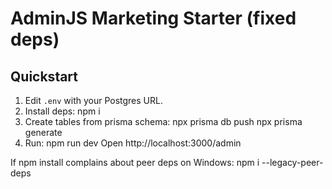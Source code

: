 # AdminJS Marketing Starter (fixed deps)

## Quickstart
1) Edit `.env` with your Postgres URL.
2) Install deps:
   npm i
3) Create tables from prisma schema:
   npx prisma db push
   npx prisma generate
4) Run:
   npm run dev
Open http://localhost:3000/admin

If npm install complains about peer deps on Windows:
   npm i --legacy-peer-deps
